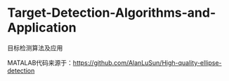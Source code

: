 # Target-Detection-Algorithms-and-Application
目标检测算法及应用

MATALAB代码来源于：https://github.com/AlanLuSun/High-quality-ellipse-detection
